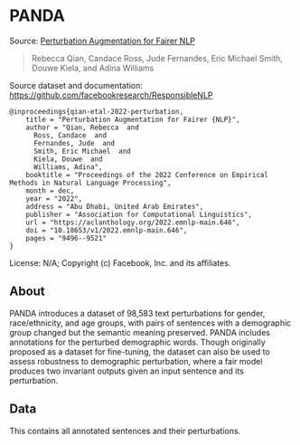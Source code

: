 # PANDA

Source: [Perturbation Augmentation for Fairer NLP](https://aclanthology.org/2022.emnlp-main.646/)
>Rebecca Qian, Candace Ross, Jude Fernandes, Eric Michael Smith, Douwe Kiela, and Adina Williams

Source dataset and documentation: https://github.com/facebookresearch/ResponsibleNLP

```
@inproceedings{qian-etal-2022-perturbation,
    title = "Perturbation Augmentation for Fairer {NLP}",
    author = "Qian, Rebecca  and
      Ross, Candace  and
      Fernandes, Jude  and
      Smith, Eric Michael  and
      Kiela, Douwe  and
      Williams, Adina",
    booktitle = "Proceedings of the 2022 Conference on Empirical Methods in Natural Language Processing",
    month = dec,
    year = "2022",
    address = "Abu Dhabi, United Arab Emirates",
    publisher = "Association for Computational Linguistics",
    url = "https://aclanthology.org/2022.emnlp-main.646",
    doi = "10.18653/v1/2022.emnlp-main.646",
    pages = "9496--9521"
}
```

License: N/A; Copyright (c) Facebook, Inc. and its affiliates.

## About

PANDA introduces a dataset of 98,583 text perturbations for gender, race/ethnicity, and age groups, with pairs of sentences with a demographic group changed but the semantic meaning preserved. PANDA includes annotations for the perturbed demographic words. Though originally proposed as a dataset for fine-tuning, the dataset can also be used to assess robustness to demographic perturbation, where a fair model produces two invariant outputs given an input sentence and its perturbation. 

## Data

This contains all annotated sentences and their perturbations.